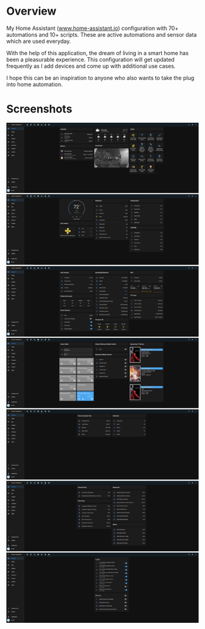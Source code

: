 # Overview

My Home Assistant (www.home-assistant.io) configuration with 70+ automations and 10+ scripts. These are active automations and sensor data which are used everyday.

With the help of this application, the dream of living in a smart home has been a pleasurable experience. This configuration will get updated frequently as I add devices and come up with additional use cases. 

I hope this can be an inspiration to anyone who also wants to take the plug into home automation. 

# Screenshots

![Home](https://github.com/omerome83/homeassistant/blob/main/images/screenshots/ha_home.PNG)
![Comfort](https://github.com/omerome83/homeassistant/blob/main/images/screenshots/ha_comfort.PNG)
![Device Status](https://github.com/omerome83/homeassistant/blob/main/images/screenshots/ha_device_status.PNG)
![Media](https://github.com/omerome83/homeassistant/blob/main/images/screenshots/ha_media.PNG)
![Info](https://github.com/omerome83/homeassistant/blob/main/images/screenshots/ha_info.PNG)
![Battery Status](https://github.com/omerome83/homeassistant/blob/main/images/screenshots/ha_battery_status.PNG)
![Automation Override](https://github.com/omerome83/homeassistant/blob/main/images/screenshots/ha_automation_override.PNG)
